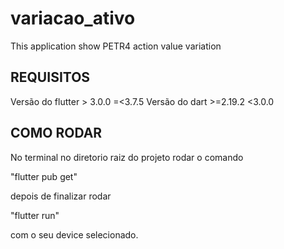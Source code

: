 # variacao_ativo

This application show PETR4 action value variation

## REQUISITOS

Versão do flutter > 3.0.0 =<3.7.5
Versão do dart >=2.19.2 <3.0.0

## COMO RODAR

No terminal no diretorio raiz do projeto rodar o comando 

"flutter pub get"

depois de finalizar rodar

"flutter run"

com o seu device selecionado.